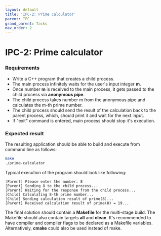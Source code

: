 ```yaml
---
layout: default
title: 'IPC-2: Prime Calculator'
parent: IPC
grand_parent: Tasks
nav_order: 2
---
```


# IPC-2: Prime calculator

### Requirements 

- Write a C++ program that creates a child process.
- The main process infinitely waits for the user's input integer **m**. 
- Once number **m** is received to the main process, it gets passed to the child process via **anonymous pipe**. 
- The child process takes number m from the anonymous pipe and calculates the m-th prime number. 
- The child process should send the result of the calculation back to the parent process, which, should print it and wait for the next input.  
- If "exit" command is entered, main process should stop it's execution. 

### Expected result

The resulting application should be able to build and execute from command line as follows:

```sh
make
./prime-calculator
```

Typical execution of the program should look like following:
```
[Parent] Please enter the number: 8
[Parent] Sending 8 to the child process...
[Parent] Waiting for the response from the child process...
[Child] Calculating 8-th prime number...
[Child] Sending calculation result of prime(8)...
[Parent] Received calculation result of prime(8) = 19...
```

The final solution should contain a **Makefile** for the multi-stage build. The Makefile should also contain targets **all** and **clean**. It's recommended to have compiler and compiler flags to be declared as a Makefile variables. Alternatively, **cmake** could also be used instead of make. 
